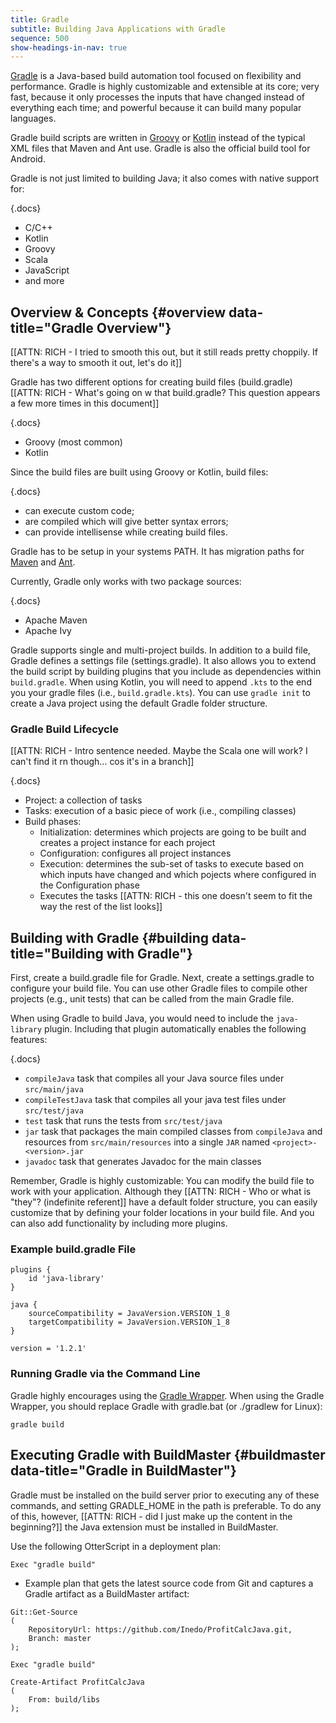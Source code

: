 ```yaml
---
title: Gradle
subtitle: Building Java Applications with Gradle
sequence: 500
show-headings-in-nav: true
---
```


[Gradle](https://gradle.org/) is a Java-based build automation tool focused on flexibility and performance. Gradle is highly customizable and extensible at its core; very fast, because it only processes the inputs that have changed instead of everything each time; and powerful because it can build many popular languages.

Gradle build scripts are written in [Groovy](https://groovy-lang.org/) or [Kotlin](https://kotlinlang.org/) instead of the typical XML files that Maven and Ant use. Gradle is also the official build tool for Android.

Gradle is not just limited to building Java; it also comes with native support for:

{.docs}
  - C/C++
  - Kotlin
  - Groovy
  - Scala
  - JavaScript
  - and more
  

## Overview & Concepts {#overview data-title="Gradle Overview"}

[[ATTN: RICH - I tried to smooth this out, but it still reads pretty choppily. If there's a way to smooth it out, let's do it]]

Gradle has two different options for creating build files  (build.gradle) [[ATTN: RICH - What's going on w that build.gradle? This question appears a few more times in this document]]

{.docs}  
- Groovy (most common)
- Kotlin

Since the build files are built using Groovy or Kotlin, build files:

{.docs}
- can execute custom code;
- are compiled which will give better syntax errors;
- can provide intellisense while creating build files.


Gradle has to be setup in your systems PATH. It has migration paths for [Maven](https://docs.gradle.org/6.2.1/userguide/migrating_from_maven.html) and [Ant](https://docs.gradle.org/6.2.1/userguide/migrating_from_ant.html).

Currently, Gradle only works with two package sources:

{.docs}
- Apache Maven
- Apache Ivy

Gradle supports single and multi-project builds. In addition to a build file, Gradle defines a settings file (settings.gradle). It also allows you to extend the build script by building plugins that you include as dependencies within `build.gradle`. When using Kotlin, you will need to append `.kts` to the end you your gradle files (i.e., `build.gradle.kts`). You can use `gradle init` to create a Java project using the default Gradle folder structure.

### Gradle Build Lifecycle
[[ATTN: RICH - Intro sentence needed. Maybe the Scala one will work? I can't find it rn though... cos it's in a branch]]

{.docs}
- Project: a collection of tasks 
- Tasks: execution of a basic piece of work (i.e., compiling classes)
- Build phases:
  - Initialization: determines which projects are going to be built and creates a project instance for each project 
  - Configuration: configures all project instances 
  - Execution: determines the sub-set of tasks to execute based on which inputs have changed and which pojects where configured in the Configuration phase
  - Executes the tasks [[ATTN: RICH - this one doesn't seem to fit the way the rest of the list looks]]


## Building with Gradle {#building data-title="Building with Gradle"}

First, create a build.gradle file for Gradle. Next, create a settings.gradle to configure your build file. You can use other Gradle files to compile other projects (e.g., unit tests) that can be called from the main Gradle file.

When using Gradle to build Java, you would need to include the `java-library` plugin. Including that plugin automatically enables the following features:

{.docs}
- `compileJava` task that compiles all your Java source files under `src/main/java`
- `compileTestJava` task that compiles all your java test files under `src/test/java`
- `test` task that runs the tests from `src/test/java`
- `jar` task that packages the main compiled classes from `compileJava` and resources from `src/main/resources` into a single `JAR` named `<project>-<version>.jar`
- `javadoc` task that generates Javadoc for the main classes

Remember, Gradle is highly customizable: You can modify the build file to work with your application. Although they [[ATTN: RICH - Who or what is "they"? (indefinite referent]] have a default folder structure, you can easily customize that by defining your folder locations in your build file. And you can also add functionality by including more plugins.

### Example build.gradle File

```
plugins {
    id 'java-library'
}

java {
    sourceCompatibility = JavaVersion.VERSION_1_8
    targetCompatibility = JavaVersion.VERSION_1_8
}

version = '1.2.1'

```

### Running Gradle via the Command Line

Gradle highly encourages using the [Gradle Wrapper](https://docs.gradle.org/current/userguide/gradle_wrapper.html#gradle_wrapper). When using the Gradle Wrapper, you should replace Gradle with gradle.bat (or ./gradlew for Linux):

```
gradle build
```

## Executing Gradle with BuildMaster {#buildmaster data-title="Gradle in BuildMaster"}

Gradle must be installed on the build server prior to executing any of these commands, and setting GRADLE_HOME in the path is preferable. To do any of this, however, [[ATTN: RICH - did I just make up the content in the beginning?]] the Java extension must be installed in BuildMaster.

Use the following OtterScript in a deployment plan:

```
Exec "gradle build"
```

- Example plan that gets the latest source code from Git and captures a Gradle artifact as a BuildMaster artifact:

```
Git::Get-Source
(
    RepositoryUrl: https://github.com/Inedo/ProfitCalcJava.git,
    Branch: master
);

Exec "gradle build"

Create-Artifact ProfitCalcJava
(
    From: build/libs
);
```
